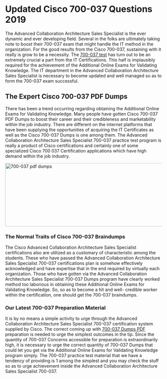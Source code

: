 <h1><strong>Updated Cisco 700-037 Questions 2019</strong></h1>
<p>The Advanced Collaboration Architecture Sales Specialist is the ever dynamic and ever developing field. Several in the folks are ultimately taking note to boost their 700-037 exam that might handle the IT method in the organization. For the good results from the Cisco 700-037, sustaining with it really is grow to be a necessity. The <a href="https://www.securedumps.com/700-037-cheat-sheet.html">700-037 test</a> has turn out to be an extremely crucial a part from the IT Certifications. This half is implausibly required for the achievement of the Additional Online Exams for Validating Knowledge. The IT department in the Advanced Collaboration Architecture Sales Specialist is necessary to become updated and well managed so as to form the 700-037 exam successful.</p>
<h2><strong>The Expert Cisco 700-037 PDF Dumps</strong></h2>
<p>There has been a trend occurring regarding obtaining the Additional Online Exams for Validating Knowledge. Many people have gotten Cisco 700-037 PDF Dumps to boost their career and their credibleness and marketability within the job industry. There are different on the internet platforms that have been supplying the opportunities of acquiring the IT Certificates as well as the Cisco 700-037 Dumps is one among them. The Advanced Collaboration Architecture Sales Specialist 700-037 practice test program is really a product of Cisco certifications and certainly one of some specialized Cisco 700 037 Certification applications which have high demand within the job industry.</p>
<p><a href="https://www.securedumps.com/700-037-cheat-sheet.html"><img src="https://i.imgur.com/LkNlujf.jpg" alt="700-037 pdf dumps" width="550" height="204" /></a></p>
<h3><strong>The Normal Traits of Cisco 700-037 Braindumps</strong></h3>
<p>The Cisco Advanced Collaboration Architecture Sales Specialist certifications also are utilized as a customary of characteristic among the students. These who have passed the Advanced Collaboration Architecture Sales Specialist 700-037 certifications plan is somehow effectively acknowledged and have expertise that in the end required by virtually each organization. Those who have gotten via the Advanced Collaboration Architecture Sales Specialist 700-037 Dumps program have clearly worked method too laborious in obtaining these Additional Online Exams for Validating Knowledge. So, so as to become a hit and well- credible worker within the certification, one should get the 700-037 braindumps.</p>
<h3><strong>Our Latest 700-037 Preparation Material</strong></h3>
<p>It is by no means a simple activity to urge through the Advanced Collaboration Architecture Sales Specialist 700-037 certification system supplied by Cisco. The correct coming up with <a href="https://www.securedumps.com/700-037-cheat-sheet.html">700-037 Dumps PDF</a> preparation is needed to urge the simplest outcomes in the tip. Since the quantity of 700-037 Concerns accessible for preparation is extraordinarily high, it is necessary to urge the correct quantity of 700-037 Dumps that could let you get via the Additional Online Exams for Validating Knowledge program simply. The 700-037 practice test material that we have a tendency of providing is 1 among the simplest and you may check the stuff so as to urge achievement inside the Advanced Collaboration Architecture Sales Specialist 700-037.</p>
